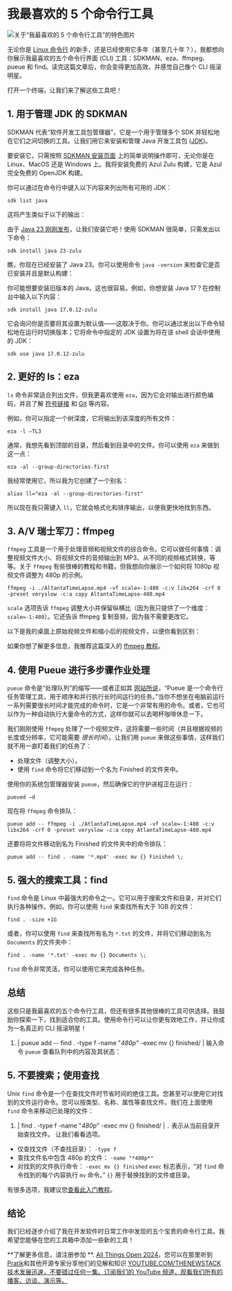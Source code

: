 # 我最喜欢的 5 个命令行工具

![关于“我最喜欢的 5 个命令行工具”的特色图片](https://cdn.thenewstack.io/media/2024/10/28e31613-5favoritecommandlinetools-1024x576.jpg)

无论你是 [Linux 命令行](https://thenewstack.io/tns-linux-sb00-3-understand-the-linux-command-line/) 的新手，还是已经使用它多年（甚至几十年？），我都想向你展示我最喜欢的五个命令行界面 (CLI) 工具：SDKMAN、eza、ffmpeg、pueue 和 find。读完这篇文章后，你会变得更加高效，并感觉自己像个 CLI 摇滚明星。

打开一个终端，让我们来了解这些工具吧！

## 1. 用于管理 JDK 的 SDKMAN

SDKMAN 代表“软件开发工具包管理器”，它是一个用于管理多个 SDK 并轻松地在它们之间切换的工具。让我们用它来安装和管理 Java 开发工具包 ([JDK](https://thenewstack.io/end-of-the-road-for-javafx-in-jdk-8-keeping-your-apps-alive/))。

要安装它，只需按照 [SDKMAN 安装页面](https://sdkman.io/install/) 上的简单说明操作即可，无论你是在 Linux、MacOS 还是 Windows 上。我将安装免费的 Azul Zulu 构建，它是 Azul 完全免费的 OpenJDK 构建。

你可以通过在命令行中键入以下内容来列出所有可用的 JDK：

```
sdk list java
```

这将产生类似于以下的输出：

由于 [Java 23 刚刚发布](https://thenewstack.io/oracle-unveils-java-23-simplicity-meets-enterprise-power/)，让我们安装它吧！使用 SDKMAN 很简单，只需发出以下命令：

```
sdk install java 23-zulu
```

瞧，你现在已经安装了 Java 23。你可以使用命令 `java -version` 来检查它是否已安装并且是默认构建：

你可能想要安装旧版本的 Java，这也很容易。例如，你想安装 Java 17？在控制台中输入以下内容：

```
sdk install java 17.0.12-zulu
```

它会询问你是否要将其设置为默认值——这取决于你。你可以通过发出以下命令轻松地在运行时切换版本；它将命令中指定的 JDK 设置为将在该 shell 会话中使用的 JDK：

```
sdk use java 17.0.12-zulu
```

## 2. 更好的 ls：eza

`ls` 命令非常适合列出文件，但我更喜欢使用 `eza`，因为它会对输出进行颜色编码，并且了解 [符号链接](https://en.wikipedia.org/wiki/Symbolic_link) 和 [Git](https://roadmap.sh/git-github) 等内容。

例如，你可以指定一个树深度，它将输出到该深度的所有文件：

```
eza -l –TL3
```

通常，我想先看到顶部的目录，然后看到目录中的文件。你可以使用 `eza` 来做到这一点：

```
eza -al --group-directories-first
```

我经常使用它，所以我为它创建了一个别名：

```
alias ll="eza -al --group-directories-first"
```

所以现在我只需键入 `ll`，它就会格式化和排序输出，以便我更快地找到东西。

## 3. A/V 瑞士军刀：ffmpeg

`ffmpeg` 工具是一个用于处理音频和视频文件的综合命令。它可以做任何事情：调整视频文件大小、将视频文件的音频输出到 MP3、从不同的视频格式转换，等等。关于 `ffmpeg` 有些很棒的教程和书籍，但我想向你展示一个如何将 1080p 视频文件调整为 480p 的示例。

```
ffmpeg -i ./AltantaTimeLapse.mp4 -vf scale=-1:480 -c:v libx264 -crf 0 -preset veryslow -c:a copy AltantaTimeLapse-480.mp4
```

`scale` 选项告诉 `ffmpeg` 调整大小并保留纵横比（因为我只提供了一个维度：`scale=-1:480`）。它还告诉 ffmpeg 复制音频，因为我不需要更改它。

以下是我的桌面上原始视频文件和缩小后的视频文件，以便你看到区别：

如果你想了解更多信息，我推荐这篇深入的 [ffmpeg 教程](https://img.ly/blog/ultimate-guide-to-ffmpeg/)。

## 4. 使用 Pueue 进行多步骤作业处理

`pueue` 命令是“处理队列”的缩写——或者正如其 [网站所说](https://github.com/Nukesor/pueue)，“Pueue 是一个命令行任务管理工具，用于顺序和并行执行长时间运行的任务。”当你不想坐在电脑前运行一系列需要很长时间才能完成的命令时，它是一个非常有用的命令。或者，它也可以作为一种自动执行大量命令的方式，这样你就可以去喝杯咖啡休息一下。

我们刚刚使用 `ffmpeg` 处理了一个视频文件，这将需要一些时间（并且根据视频的长度或分辨率，它可能需要 *很长时间*）。让我们用 `pueue` 来做这些事情，这样我们就不用一直盯着我们的任务了：

- 处理文件（调整大小）。
- 使用 `find` 命令将它们移动到一个名为 Finished 的文件夹中。

使用你的系统包管理器安装 `pueue`，然后确保它的守护进程正在运行：

```
pueued –d
```

现在将 `ffmpeg` 命令排队：

```
pueue add -- ffmpeg -i ./AtlantaTimeLapse.mp4 -vf scale=-1:480 -c:v libx264 -crf 0 -preset veryslow -c:a copy AtlantaTimeLapse-480.mp4
```

还要将将文件移动到名为 Finished 的文件夹中的命令排队：

```
pueue add -- find . -name '*.mp4' -exec mv {} Finished \;
```

## 5. 强大的搜索工具：find

`find` 命令是 Linux 中最强大的命令之一。它可以用于搜索文件和目录，并对它们执行各种操作。例如，你可以使用 `find` 来查找所有大于 1GB 的文件：

```
find . -size +1G
```

或者，你可以使用 `find` 来查找所有名为 `*.txt` 的文件，并将它们移动到名为 `Documents` 的文件夹中：

```
find . -name '*.txt' -exec mv {} Documents \;
```

`find` 命令非常灵活，你可以使用它来完成各种任务。

## 总结

这些只是我最喜欢的五个命令行工具，但还有很多其他很棒的工具可供选择。我鼓励你探索一下，找到适合你的工具。使用命令行可以让你更有效地工作，并让你成为一名真正的 CLI 摇滚明星！
1. | pueue add -- find . -type f -name "*480p*" -exec mv {} finished/ |
输入命令 `pueue`
查看队列中的内容及其状态：
## 5. 不要搜索；使用查找
Unix `find`
命令是一个在查找文件时节省时间的绝佳工具。您甚至可以使用它对找到的文件运行命令。您可以按类型、名称、属性等查找文件。我们在上面使用 `find`
命令来移动已处理的文件：

1. | find . -type f -name "*480p*" -exec mv {} finished/ |
`.`
表示从当前目录开始查找文件。
让我们看看选项。

- 仅查找文件（不查找目录）：
`-type f`
- 查找文件名中包含 480p 的文件：
`-name "*480p*"`
- 对找到的文件执行命令：
`-exec mv {} finished`
`exec`
标志表示，“对 `find`
命令找到的每个内容执行 `mv`
命令。” `{}`
用于替换找到的文件或目录。

有很多选项，我建议您[查看此入门教程](https://www.softwaretestinghelp.com/find-command-in-unix/)。

## 结论
我们已经逐步介绍了我在开发软件时日常工作中发现的五个宝贵的命令行工具。我希望您能够在您的工具箱中添加一些新的工具！

**了解更多信息，请注册参加 **.
[All Things Open 2024](https://thenewstack.io/event/all-things-open-2024/)，您可以在那里听到
[Pratik](https://2024.allthingsopen.org/speakers/pratik-patel)和其他开源专家分享他们的见解和知识
[
YOUTUBE.COM/THENEWSTACK
技术发展迅速，不要错过任何一集。订阅我们的 YouTube
频道，观看我们所有的播客、访谈、演示等。
](https://youtube.com/thenewstack?sub_confirmation=1)